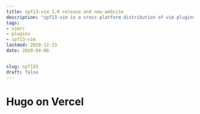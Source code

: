 ```yaml
---
title: spf13-vim 3.0 release and new website
description: "spf13-vim is a cross platform distribution of vim plugins and resources for Vim."
tags: 
- vimrc
- plugins
- spf13-vim
lastmod: 2020-12-23
date: 2020-04-06


slug: spf133
draft: false
---
```


# Hugo on Vercel
